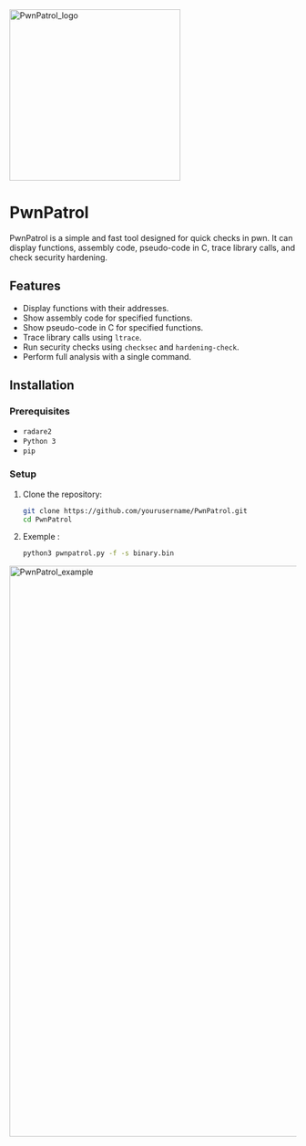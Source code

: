 <img src="https://github.com/Dakhay/PwnPatrol/assets/74660357/83741ab1-ac44-42d4-afba-c23398e957bb" alt="PwnPatrol_logo" width="300"/>

# PwnPatrol

PwnPatrol is a simple and fast tool designed for quick checks in pwn. It can display functions, assembly code, pseudo-code in C, trace library calls, and check security hardening.

## Features

- Display functions with their addresses.
- Show assembly code for specified functions.
- Show pseudo-code in C for specified functions.
- Trace library calls using `ltrace`.
- Run security checks using `checksec` and `hardening-check`.
- Perform full analysis with a single command.

## Installation

### Prerequisites

- `radare2`
- `Python 3`
- `pip`

### Setup

1. Clone the repository:

   ```bash
   git clone https://github.com/yourusername/PwnPatrol.git
   cd PwnPatrol
   ```

2. Exemple :

   ```bash
   python3 pwnpatrol.py -f -s binary.bin 
   ```


<img src="https://github.com/Dakhay/PwnPatrol/assets/74660357/33b09393-8faa-4a74-aa40-2c05513b93d5" alt="PwnPatrol_example" width="1000"/>
